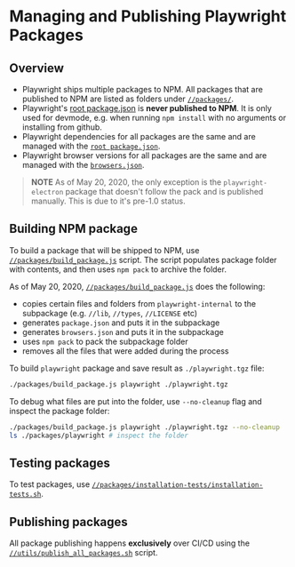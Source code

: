 # Managing and Publishing Playwright Packages

## Overview

- Playwright ships multiple packages to NPM. All packages that are published to NPM are listed as folders under [`//packages/`](../packages).
- Playwright's [root package.json](../package.json) is **never published to NPM**. It is only used for devmode, e.g. when running `npm install` with no arguments or installing from github.
- Playwright dependencies for all packages are the same and are managed with the [`root package.json`](../package.json).
- Playwright browser versions for all packages are the same and are managed with the [`browsers.json`](../browsers.json).

> **NOTE** As of May 20, 2020, the only exception is the `playwright-electron` package that
> doesn't follow the pack and is published manually. This is due to it's pre-1.0 status.


## Building NPM package

To build a package that will be shipped to NPM, use [`//packages/build_package.js`](./build_package.js) script.
The script populates package folder with contents, and then uses `npm pack` to archive the folder.

As of May 20, 2020, [`//packages/build_package.js`](./build_package.js) does the following:
- copies certain files and folders from `playwright-internal` to the subpackage (e.g. `//lib`, `//types`, `//LICENSE` etc)
- generates `package.json` and puts it in the subpackage
- generates `browsers.json` and puts it in the subpackage
- uses `npm pack` to pack the subpackage folder
- removes all the files that were added during the process

To build `playwright` package and save result as `./playwright.tgz` file:

```sh
./packages/build_package.js playwright ./playwright.tgz
```

To debug what files are put into the folder, use `--no-cleanup` flag and inspect the package folder:

```sh
./packages/build_package.js playwright ./playwright.tgz --no-cleanup
ls ./packages/playwright # inspect the folder
```


## Testing packages

To test packages, use [`//packages/installation-tests/installation-tests.sh`](./installation-tests/installation-tests.sh).


## Publishing packages

 All package publishing happens **exclusively** over CI/CD using the [`//utils/publish_all_packages.sh`](../utils/publish_all_packages.sh) script.

